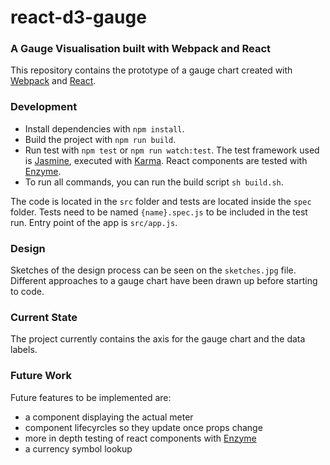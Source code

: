 # react-d3-gauge
### A Gauge Visualisation built with Webpack and React

This repository contains the prototype of a gauge chart created with [Webpack](https://webpack.js.org/) and [React](https://reactjs.org/).

### Development

- Install dependencies with `npm install`.
- Build the project with `npm run build`.
- Run test with `npm test` or `npm run watch:test`. The test framework used is [Jasmine](https://jasmine.github.io/), executed with [Karma](https://karma-runner.github.io/2.0/index.html). React components are tested with [Enzyme](https://github.com/airbnb/enzyme).
- To run all commands, you can run the build script `sh build.sh`.

The code is located in the `src` folder and tests are located inside the `spec` folder. Tests need to be named `{name}.spec.js` to be included in the test run.
Entry point of the app is `src/app.js`.

### Design

Sketches of the design process can be seen on the `sketches.jpg` file. Different approaches to a gauge chart have been drawn up before starting to code.

### Current State

The project currently contains the axis for the gauge chart and the data labels.

### Future Work

Future features to be implemented are:

- a component displaying the actual meter
- component lifecyrcles so they update once props change
- more in depth testing of react components with [Enzyme](https://github.com/airbnb/enzyme)
- a currency symbol lookup
